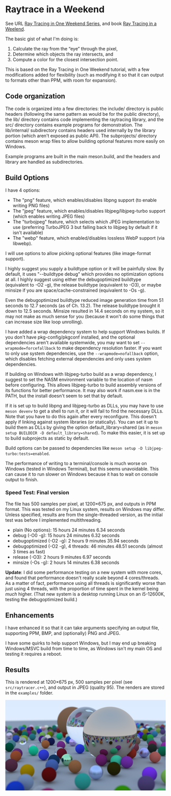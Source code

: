# Raytrace in a Weekend #
See URL [Ray Tracing in One Weekend Series](https://raytracing.github.io), and book [Ray Tracing in a Weelend](https://raytracing.github.io/books/RayTracingInOneWeekend.html).

The basic gist of what I'm doing is:
1. Calculate the ray from the “eye” through the pixel,
2. Determine which objects the ray intersects, and
3. Compute a color for the closest intersection point.

This is based on the Ray Tracing in One Weekend tutorial, with a few modifications added for flexibility (such as modifying it so that it can output to formats other than PPM, with room for expansion).

## Code organization ##
The code is organized into a few directories: the include/ directory is public headers (following the same pattern as would be for the public directory), the lib/ directory contains code implementing the raytracing library, and the src/ directory contains example programs for demonstration. The lib/internal/ subdirectory contains headers used internally by the library portion (which aren't exposed as public API). The subprojects/ directory contains meson wrap files to allow building optional features more easily on Windows.

Example programs are built in the main meson.build, and the headers and library are handled as subdirectories.

## Build Options ##
I have 4 options:
 - The "png" feature, which enables/disables libpng support (to enable writing PNG files)
 - The "jpeg" feature, which enables/disables libjpeg/libjpeg-turbo support (which enables writing JPEG files)
 - The "turbojpeg" feature, which selects which JPEG implementation to use (preferring TurboJPEG 3 but falling back to libjpeg by default if it isn't available)
 - The "webp" feature, which enabled/disables lossless WebP support (via libwebp).

I will use options to allow picking optional features (like image-format support).

I highly suggest you supply a buildtype option or it will be painfully slow. By default, it uses "--buildtype debug" which provides no optimization options at all. I highly suggest using either the debugoptimized buildtype (equivalent to -O2 -g), the release buildtype (equivalent to -O3), or maybe minsize if you are space/cache-constrained (equivalent to -Os -g).

Even the debugoptimized buildtype reduced image generation time from 51 seconds to 12.7 seconds (as of Ch. 13.2). The release buildtype brought it down to 12.5 seconds. Minsize resulted in 14.4 seconds on my system, so it may not make as much sense for you (because it won't do some things that can increase size like loop unrolling).

I have added a wrap dependency system to help support Windows builds. If you don't have pkg-config/pkgconf installed, and the optional dependencies aren't available systemwide, you may want to set `--wrapmode=forcefallback` to make dependency resolution faster. If you want to only use system dependencies, use the `--wrapmode=nofallback` option, which disables fetching external dependencies and only uses system dependencies.

If building on Windows with libjpeg-turbo build as a wrap dependency, I suggest to set the NASM environment variable to the location of nasm before configuring. This allows libjpeg-turbo to build assembly versions of its functions for better performance. It may also work if nasm.exe is in the PATH, but the install doesn't seem to set that by default.

If it is set up to build libpng and libjpeg-turbo as DLLs, you may have to use `meson devenv` to get a shell to run it, or it will fail to find the necessary DLLs. Note that you have to do this again after every reconfigure. This doesn't apply if linking against system libraries (or statically). You can set it up to build them as DLLs by giving the option default\_library=shared (as in `meson setup BUILDDIR -D default_library=shared`). To make this easier, it is set up to build subprojects as static by default.

Build options can be passed to dependencies like `meson setup -D libjpeg-turbo:tests=enabled`.

The performance of writing to a terminal/console is much worse on Windows (tested in Windows Terminal), but this seems unavoidable. This can cause it to run slower on Windows because it has to wait on console output to finish.

### Speed Test: Final version ###
The file has 500 samples per pixel, at 1200×675 px, and outputs in PPM format. This was tested on my Linux system, results on Windows may differ. Unless specified, results are from the single-threaded version, as the initial test was before I implemented multithreading.

 - plain (No options): 15 hours 24 minutes 6.34 seconds
 - debug (-O0 -g): 15 hours 24 minutes 6.32 seconds
 - debugoptimized (-O2 -g): 2 hours 9 minutes 35.94 seconds
 - debugoptimized (-O2 -g), 4 threads: 46 minutes 48.51 seconds (almost 3 times as fast)
 - release (-O3): 2 hours 9 minutes 6.97 seconds
 - minsize (-Os -g): 2 hours 14 minutes 6.38 seconds

**Update**: I did some performance testing on a new system with more cores, and found that performance doesn't really scale beyond 4 cores/threads. As a matter of fact, performance using all threads is significantly worse than just using 4 threads, with the proportion of time spent in the kernel being *much* higher. (That new system is a desktop running Linux on an i5-12600K, testing the debugoptimized build.)

## Enhancements ##
I have enhanced it so that it can take arguments specifying an output file, supporting PPM, BMP, and (optionally) PNG and JPEG.

I have some quirks to help support Windows, but I may end up breaking Windows/MSVC build from time to time, as Windows isn't my main OS and testing it requires a reboot.

## Results ##
This is rendered at 1200×675 px, 500 samples per pixel (see `src/raytracer.c++`), and output in JPEG (quality 95). The renders are stored in the `examples/` folder.

![A scene with many different orbs of different sizes. There are 2 large orbs and many small ones. Some of the orbs are opaque. Some of them have a glassy, reflective look. Some of them have a reflective look closer to metal. The non-glassy orbs are in various colors, such as brown, red, blue, green, and purple.](examples/final.jpg)
